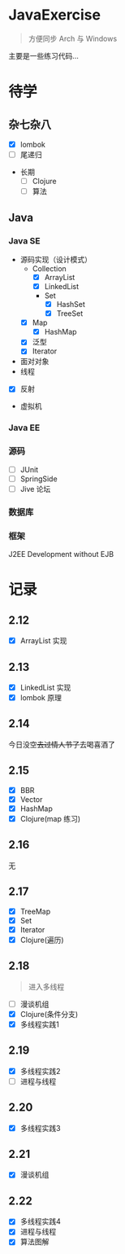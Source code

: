 
# JavaExercise
> 方便同步 Arch 与 Windows 

主要是一些练习代码...

# 待学  
## 杂七杂八
- [x] lombok
- [ ] 尾递归
- 长期
    - [ ] Clojure
    - [ ] 算法

## Java
### Java SE
- 源码实现（设计模式）  
    - Collection
        - [x] ArrayList
        - [x] LinkedList
        - Set
            - [x] HashSet
            - [x] TreeSet
    - [x] Map
        - [x] HashMap
    - [x] 泛型
    - [x] Iterator
- 面对对象 
- 线程
- [x] 反射
- 虚拟机

### Java EE

### 源码
- [ ] JUnit
- [ ] SpringSide
- [ ] Jive 论坛

### 数据库

### 框架
J2EE Development without EJB

# 记录

## 2.12
- [x] ArrayList 实现

## 2.13
- [x] LinkedList 实现
- [x] lombok 原理

## 2.14
今日没空~~去过情人节了~~去喝喜酒了

## 2.15
- [x] BBR
- [x] Vector
- [x] HashMap
- [x] Clojure(map 练习)

## 2.16
无

## 2.17
- [X] TreeMap
- [x] Set
- [x] Iterator
- [x] Clojure(遍历)

## 2.18
> 进入多线程

- [ ] 漫谈机组
- [x] Clojure(条件分支)
- [x] 多线程实践1

## 2.19
- [x] 多线程实践2
- [ ] 进程与线程

## 2.20
- [x] 多线程实践3

## 2.21
- [x] 漫谈机组

## 2.22
- [x] 多线程实践4
- [x] 进程与线程
- [x] 算法图解